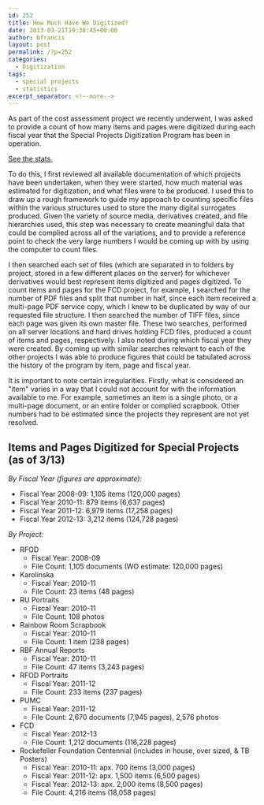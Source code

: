 ```yaml
---
id: 252
title: How Much Have We Digitized?
date: 2013-03-21T19:38:45+00:00
author: bfrancis
layout: post
permalink: /?p=252
categories:
  - Digitization
tags:
  - special projects
  - statistics
excerpt_separator: <!--more-->
---
```

As part of the cost assessment project we recently underwent, I was asked to provide a count of how many items and pages were digitized during each fiscal year that the Special Projects Digitization Program has been in operation.

[See the stats.](#stats)

To do this, I first reviewed all available documentation of which projects have been undertaken, when they were started, how much material was estimated for digitization, and what files were to be produced. I used this to draw up a rough framework to guide my approach to counting specific files within the various structures used to store the many digital surrogates produced. Given the variety of source media, derivatives created, and file hierarchies used, this step was necessary to create meaningful data that could be complied across all of the variations, and to provide a reference point to check the very large numbers I would be coming up with by using the computer to count files.<!--more-->

I then searched each set of files (which are separated in to folders by project, stored in a few different places on the server) for whichever derivatives would best represent items digitized and pages digitized. To count items and pages for the FCD project, for example, I searched for the number of PDF files and split that number in half, since each item received a multi-page PDF service copy, which I knew to be duplicated by way of our requested file structure. I then searched the number of TIFF files, since each page was given its own master file. These two searches, performed on all server locations and hard drives holding FCD files, produced a count of items and pages, respectively. I also noted during which fiscal year they were created. By coming up with similar searches relevant to each of the other projects I was able to produce figures that could be tabulated across the history of the program by item, page and fiscal year.

It is important to note certain irregularities. Firstly, what is considered an "item" varies in a way that I could not account for with the information available to me. For example, sometimes an item is a single photo, or a multi-page document, or an entire folder or complied scrapbook. Other numbers had to be estimated since the projects they represent are not yet resolved.

## <a name="stats"></a> Items and Pages Digitized for Special Projects (as of 3/13)

_By Fiscal Year (figures are approximate):_

* Fiscal Year 2008-09: 1,105 items (120,000 pages)
* Fiscal Year 2010-11: 879 items (6,637 pages)
* Fiscal Year 2011-12: 6,979 items (17,258 pages)
* Fiscal Year 2012-13: 3,212 items (124,728 pages)

_By Project:_

* RFOD
  * Fiscal Year: 2008-09
  * File Count: 1,105 documents (WO estimate: 120,000 pages)
* Karolinska
  * Fiscal Year: 2010-11
  * File Count: 23 items (48 pages)
* RU Portraits
  * Fiscal Year: 2010-11
  * File Count: 108 photos
* Rainbow Room Scrapbook
  * Fiscal Year: 2010-11
  * File Count: 1 item (238 pages)
* RBF Annual Reports
  * Fiscal Year: 2010-11
  * File Count: 47 items (3,243 pages)
* RFOD Portraits
  * Fiscal Year: 2011-12
  * File Count: 233 items (237 pages)
* PUMC
  * Fiscal Year: 2011-12
  * File Count: 2,670 documents (7,945 pages), 2,576 photos
* FCD
  * Fiscal Year: 2012-13
  * File Count: 1,212 documents (116,228 pages)
* Rockefeller Foundation Centennial (includes in house, over sized, & TB Posters)
  * Fiscal Year: 2010-11: apx. 700 items (3,000 pages)
  * Fiscal Year: 2011-12: apx. 1,500 items (6,500 pages)
  * Fiscal Year: 2012-13: apx. 2,000 items (8,500 pages)
  * File Count: 4,216 items (18,058 pages)
